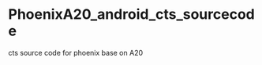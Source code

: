 PhoenixA20_android_cts_sourcecode
=================================

cts source code for phoenix base on A20
